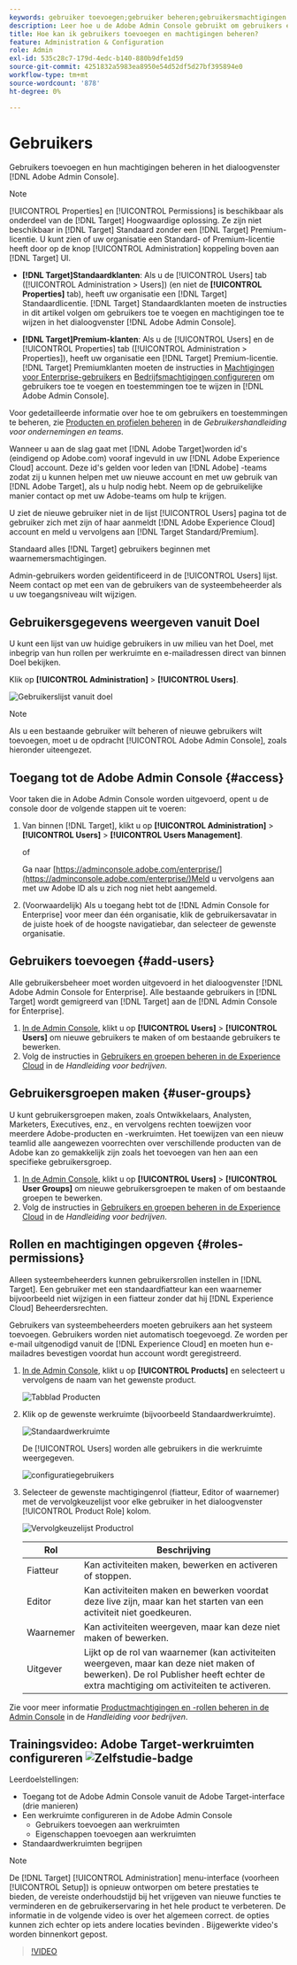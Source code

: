 ```yaml
---
keywords: gebruiker toevoegen;gebruiker beheren;gebruikersmachtigingen
description: Leer hoe u de Adobe Admin Console gebruikt om gebruikers en hun machtigingen en rechten in Adobe Target te beheren.
title: Hoe kan ik gebruikers toevoegen en machtigingen beheren?
feature: Administration & Configuration
role: Admin
exl-id: 535c28c7-179d-4edc-b140-880b9dfe1d59
source-git-commit: 4251832a5983ea8950e54d52df5d27bf395894e0
workflow-type: tm+mt
source-wordcount: '878'
ht-degree: 0%

---
```


# Gebruikers

Gebruikers toevoegen en hun machtigingen beheren in het dialoogvenster [!DNL Adobe Admin Console].

>[!NOTE]
>
>[!UICONTROL Properties] en [!UICONTROL Permissions] is beschikbaar als onderdeel van de [!DNL Target] Hoogwaardige oplossing. Ze zijn niet beschikbaar in [!DNL Target] Standaard zonder een [!DNL Target] Premium-licentie.
>U kunt zien of uw organisatie een Standard- of Premium-licentie heeft door op de knop [!UICONTROL Administration] koppeling boven aan [!DNL Target] UI.
>
>* **[!DNL Target]Standaardklanten**: Als u de [!UICONTROL Users] tab ([!UICONTROL Administration > Users]) (en niet de **[!UICONTROL Properties]** tab), heeft uw organisatie een [!DNL Target] Standaardlicentie. [!DNL Target] Standaardklanten moeten de instructies in dit artikel volgen om gebruikers toe te voegen en machtigingen toe te wijzen in het dialoogvenster [!DNL Adobe Admin Console].
>
>* **[!DNL Target]Premium-klanten**: Als u de [!UICONTROL Users] en de [!UICONTROL Properties] tab ([!UICONTROL Administration > Properties]), heeft uw organisatie een [!DNL Target] Premium-licentie. [!DNL Target] Premiumklanten moeten de instructies in [Machtigingen voor Enterprise-gebruikers](/help/main/administrating-target/c-user-management/property-channel/property-channel.md) en [Bedrijfsmachtigingen configureren](/help/main/administrating-target/c-user-management/property-channel/properties-overview.md) om gebruikers toe te voegen en toestemmingen toe te wijzen in [!DNL Adobe Admin Console].
>
>Voor gedetailleerde informatie over hoe te om gebruikers en toestemmingen te beheren, zie [Producten en profielen beheren](https://helpx.adobe.com/enterprise/using/manage-products-and-profiles.html) in de *Gebruikershandleiding voor ondernemingen en teams*.

Wanneer u aan de slag gaat met [!DNL Adobe Target]worden id&#39;s (eindigend op Adobe.com) vooraf ingevuld in uw [!DNL Adobe Experience Cloud] account. Deze id&#39;s gelden voor leden van [!DNL Adobe] -teams zodat zij u kunnen helpen met uw nieuwe account en met uw gebruik van [!DNL Adobe Target], als u hulp nodig hebt. Neem op de gebruikelijke manier contact op met uw Adobe-teams om hulp te krijgen.

U ziet de nieuwe gebruiker niet in de lijst [!UICONTROL Users] pagina tot de gebruiker zich met zijn of haar aanmeldt [!DNL Adobe Experience Cloud] account en meld u vervolgens aan [!DNL Target Standard/Premium].

Standaard alles [!DNL Target] gebruikers beginnen met waarnemersmachtigingen.

Admin-gebruikers worden geïdentificeerd in de [!UICONTROL Users] lijst. Neem contact op met een van de gebruikers van de systeembeheerder als u uw toegangsniveau wilt wijzigen.

## Gebruikersgegevens weergeven vanuit Doel

U kunt een lijst van uw huidige gebruikers in uw milieu van het Doel, met inbegrip van hun rollen per werkruimte en e-mailadressen direct van binnen Doel bekijken.

Klik op **[!UICONTROL Administration]** > **[!UICONTROL Users]**.

![Gebruikerslijst vanuit doel](/help/main/administrating-target/c-user-management/c-user-management/assets/user-list-target.png)

>[!NOTE]
>
>Als u een bestaande gebruiker wilt beheren of nieuwe gebruikers wilt toevoegen, moet u de opdracht [!UICONTROL Adobe Admin Console], zoals hieronder uiteengezet.

## Toegang tot de Adobe Admin Console {#access}

Voor taken die in Adobe Admin Console worden uitgevoerd, opent u de console door de volgende stappen uit te voeren:

1. Van binnen [!DNL Target], klikt u op **[!UICONTROL Administration]** > **[!UICONTROL Users]** > **[!UICONTROL Users Management]**.

   of

   Ga naar [https://adminconsole.adobe.com/enterprise/](https://adminconsole.adobe.com/enterprise/)Meld u vervolgens aan met uw Adobe ID als u zich nog niet hebt aangemeld.

1. (Voorwaardelijk) Als u toegang hebt tot de [!DNL Admin Console for Enterprise] voor meer dan één organisatie, klik de gebruikersavatar in de juiste hoek of de hoogste navigatiebar, dan selecteer de gewenste organisatie.

## Gebruikers toevoegen {#add-users}

Alle gebruikersbeheer moet worden uitgevoerd in het dialoogvenster [!DNL Adobe Admin Console for Enterprise]. Alle bestaande gebruikers in [!DNL Target] wordt gemigreerd van [!DNL Target] aan de [!DNL Admin Console for Enterprise].

1. [In de Admin Console](/help/main/administrating-target/c-user-management/c-user-management/user-management.md#section_79796E0227D048F59BAE0AB02E544EBE), klikt u op **[!UICONTROL Users]** > **[!UICONTROL Users]** om nieuwe gebruikers te maken of om bestaande gebruikers te bewerken.
1. Volg de instructies in [Gebruikers en groepen beheren in de Experience Cloud](https://helpx.adobe.com/enterprise/help/users.html) in de *Handleiding voor bedrijven*.

## Gebruikersgroepen maken {#user-groups}

U kunt gebruikersgroepen maken, zoals Ontwikkelaars, Analysten, Marketers, Executives, enz., en vervolgens rechten toewijzen voor meerdere Adobe-producten en -werkruimten. Het toewijzen van een nieuw teamlid alle aangewezen voorrechten over verschillende producten van de Adobe kan zo gemakkelijk zijn zoals het toevoegen van hen aan een specifieke gebruikersgroep.

1. [In de Admin Console](/help/main/administrating-target/c-user-management/c-user-management/user-management.md#section_79796E0227D048F59BAE0AB02E544EBE), klikt u op **[!UICONTROL Users]** > **[!UICONTROL User Groups]** om nieuwe gebruikersgroepen te maken of om bestaande groepen te bewerken.
1. Volg de instructies in [Gebruikers en groepen beheren in de Experience Cloud](https://helpx.adobe.com/enterprise/help/users.html) in de *Handleiding voor bedrijven*.

## Rollen en machtigingen opgeven {#roles-permissions}

Alleen systeembeheerders kunnen gebruikersrollen instellen in [!DNL Target]. Een gebruiker met een standaardfiatteur kan een waarnemer bijvoorbeeld niet wijzigen in een fiatteur zonder dat hij [!DNL Experience Cloud] Beheerdersrechten.

Gebruikers van systeembeheerders moeten gebruikers aan het systeem toevoegen. Gebruikers worden niet automatisch toegevoegd. Ze worden per e-mail uitgenodigd vanuit de [!DNL Experience Cloud] en moeten hun e-mailadres bevestigen voordat hun account wordt geregistreerd.

1. [In de Admin Console](/help/main/administrating-target/c-user-management/c-user-management/user-management.md#section_79796E0227D048F59BAE0AB02E544EBE), klikt u op **[!UICONTROL Products]** en selecteert u vervolgens de naam van het gewenste product.

   ![Tabblad Producten](/help/main/administrating-target/c-user-management/c-user-management/assets/workspace-publisher.png)

1. Klik op de gewenste werkruimte (bijvoorbeeld Standaardwerkruimte).

   ![Standaardwerkruimte](/help/main/administrating-target/c-user-management/c-user-management/assets/default-workspace-new.png)

   De [!UICONTROL Users] worden alle gebruikers in die werkruimte weergegeven.

   ![configuratiegebruikers](/help/main/administrating-target/c-user-management/c-user-management/assets/configuration_users-new-publisher.png)

1. Selecteer de gewenste machtigingenrol (fiatteur, Editor of waarnemer) met de vervolgkeuzelijst voor elke gebruiker in het dialoogvenster [!UICONTROL Product Role] kolom.

   ![Vervolgkeuzelijst Productrol](/help/main/administrating-target/c-user-management/c-user-management/assets/product-role-new.png)

   | Rol | Beschrijving |
   |--- |--- |
   | Fiatteur | Kan activiteiten maken, bewerken en activeren of stoppen. |
   | Editor | Kan activiteiten maken en bewerken voordat deze live zijn, maar kan het starten van een activiteit niet goedkeuren. |
   | Waarnemer | Kan activiteiten weergeven, maar kan deze niet maken of bewerken. |
   | Uitgever | Lijkt op de rol van waarnemer (kan activiteiten weergeven, maar kan deze niet maken of bewerken). De rol Publisher heeft echter de extra machtiging om activiteiten te activeren. |

Zie voor meer informatie [Productmachtigingen en -rollen beheren in de Admin Console](https://helpx.adobe.com/enterprise/help/manage-permissions-and-roles.html) in de *Handleiding voor bedrijven*.

## Trainingsvideo: Adobe Target-werkruimten configureren ![Zelfstudie-badge](/help/main/assets/tutorial.png)

Leerdoelstellingen:

* Toegang tot de Adobe Admin Console vanuit de Adobe Target-interface (drie manieren)
* Een werkruimte configureren in de Adobe Admin Console
   * Gebruikers toevoegen aan werkruimten
   * Eigenschappen toevoegen aan werkruimten
* Standaardwerkruimten begrijpen

>[!NOTE]
>
>De [!DNL Target] [!UICONTROL Administration] menu-interface (voorheen [!UICONTROL Setup]) is opnieuw ontworpen om betere prestaties te bieden, de vereiste onderhoudstijd bij het vrijgeven van nieuwe functies te verminderen en de gebruikerservaring in het hele product te verbeteren. De informatie in de volgende video is over het algemeen correct. de opties kunnen zich echter op iets andere locaties bevinden . Bijgewerkte video&#39;s worden binnenkort gepost.

>[!VIDEO](https://video.tv.adobe.com/v/19463/)
